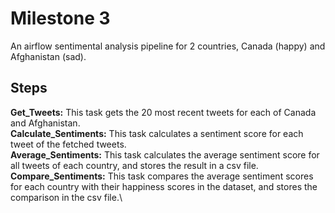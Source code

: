 # Milestone 3
An airflow sentimental analysis pipeline for 2 countries, Canada (happy) and Afghanistan (sad).
## Steps
**Get_Tweets:** This task gets the 20 most recent tweets for each of Canada and Afghanistan.\
**Calculate_Sentiments:** This task calculates a sentiment score for each tweet of the fetched tweets.\
**Average_Sentiments:** This task calculates the average sentiment score for all tweets of each country, and stores the result in a csv file.\
**Compare_Sentiments:** This task compares the average sentiment scores for each country with their happiness scores in the dataset, and stores the comparison in the csv file.\
